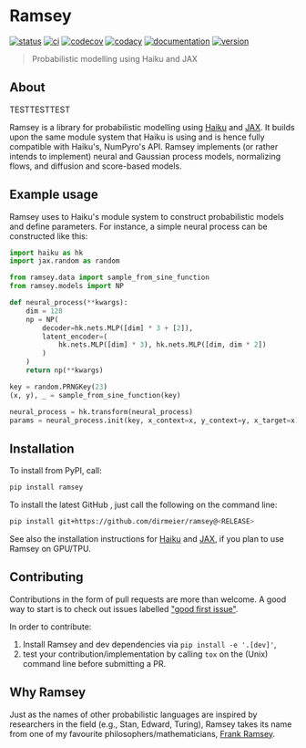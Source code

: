 # Ramsey

[![status](http://www.repostatus.org/badges/latest/concept.svg)](http://www.repostatus.org/#concept)
[![ci](https://github.com/dirmeier/ramsey/actions/workflows/ci.yaml/badge.svg)](https://github.com/dirmeier/ramsey/actions/workflows/ci.yaml)
[![codecov](https://codecov.io/gh/ramsey-devs/ramsey/branch/main/graph/badge.svg?token=dn1xNBSalZ)](https://codecov.io/gh/ramsey-devs/ramsey)
[![codacy](https://app.codacy.com/project/badge/Grade/ed13460537fd4ac099c8534b1d9a0202)](https://www.codacy.com/gh/ramsey-devs/ramsey/dashboard?utm_source=github.com&amp;utm_medium=referral&amp;utm_content=ramsey-devs/ramsey&amp;utm_campaign=Badge_Grade)
[![documentation](https://readthedocs.org/projects/ramsey/badge/?version=latest)](https://ramsey.readthedocs.io/en/latest/?badge=latest)
[![version](https://img.shields.io/pypi/v/ramsey.svg?colorB=black&style=flat)](https://pypi.org/project/ramsey/)

> Probabilistic modelling using Haiku and JAX

## About

TESTTESTTEST

Ramsey is a library for probabilistic modelling using [Haiku](https://github.com/deepmind/dm-haiku) and [JAX](https://github.com/google/jax).
It builds upon the same module system that Haiku is using  and is hence fully compatible with Haiku's, NumPyro's API.
Ramsey implements (or rather intends to implement) neural and Gaussian process models, normalizing flows,
and diffusion and score-based models.

## Example usage

Ramsey uses to Haiku's module system to construct probabilistic models
and define parameters. For instance, a simple neural process can be constructed like this:

```python
import haiku as hk
import jax.random as random

from ramsey.data import sample_from_sine_function
from ramsey.models import NP

def neural_process(**kwargs):
    dim = 128
    np = NP(
        decoder=hk.nets.MLP([dim] * 3 + [2]),
        latent_encoder=(
            hk.nets.MLP([dim] * 3), hk.nets.MLP([dim, dim * 2])
        )
    )
    return np(**kwargs)

key = random.PRNGKey(23)
(x, y), _ = sample_from_sine_function(key)

neural_process = hk.transform(neural_process)
params = neural_process.init(key, x_context=x, y_context=y, x_target=x)
```

## Installation

To install from PyPI, call:

```bash
pip install ramsey
```

To install the latest GitHub <RELEASE>, just call the following on the
command line:

```bash
pip install git+https://github.com/dirmeier/ramsey@<RELEASE>
```

See also the installation instructions for [Haiku](https://github.com/deepmind/dm-haiku) and [JAX](https://github.com/google/jax), if
you plan to use Ramsey on GPU/TPU.

## Contributing

Contributions in the form of pull requests are more than welcome. A good way to start is to check out issues labelled
["good first issue"](https://github.com/ramsey-devs/ramsey/issues?q=is%3Aissue+is%3Aopen+label%3A%22good+first+issue%22).

In order to contribute:

1) Install Ramsey and dev dependencies via `pip install -e '.[dev]'`,
2) test your contribution/implementation by calling `tox` on the (Unix) command line before submitting a PR.

## Why Ramsey

Just as the names of other probabilistic languages are inspired by researchers in the field
(e.g., Stan, Edward, Turing), Ramsey takes its name from one of my favourite philosophers/mathematicians, [Frank Ramsey](https://plato.stanford.edu/entries/ramsey/).
